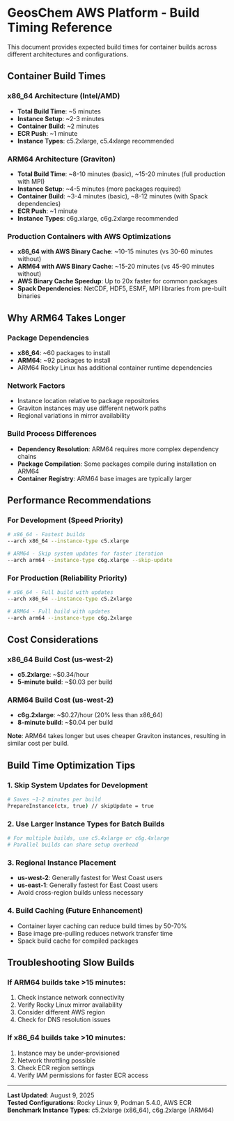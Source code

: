 # GeosChem AWS Platform - Build Timing Reference

This document provides expected build times for container builds across different architectures and configurations.

## Container Build Times

### x86_64 Architecture (Intel/AMD)
- **Total Build Time**: ~5 minutes
- **Instance Setup**: ~2-3 minutes
- **Container Build**: ~2 minutes
- **ECR Push**: ~1 minute
- **Instance Types**: c5.2xlarge, c5.4xlarge recommended

### ARM64 Architecture (Graviton)
- **Total Build Time**: ~8-10 minutes (basic), ~15-20 minutes (full production with MPI)
- **Instance Setup**: ~4-5 minutes (more packages required)
- **Container Build**: ~3-4 minutes (basic), ~8-12 minutes (with Spack dependencies)
- **ECR Push**: ~1 minute  
- **Instance Types**: c6g.xlarge, c6g.2xlarge recommended

### Production Containers with AWS Optimizations
- **x86_64 with AWS Binary Cache**: ~10-15 minutes (vs 30-60 minutes without)
- **ARM64 with AWS Binary Cache**: ~15-20 minutes (vs 45-90 minutes without)
- **AWS Binary Cache Speedup**: Up to 20x faster for common packages
- **Spack Dependencies**: NetCDF, HDF5, ESMF, MPI libraries from pre-built binaries

## Why ARM64 Takes Longer

### Package Dependencies
- **x86_64**: ~60 packages to install
- **ARM64**: ~92 packages to install
- ARM64 Rocky Linux has additional container runtime dependencies

### Network Factors
- Instance location relative to package repositories
- Graviton instances may use different network paths
- Regional variations in mirror availability

### Build Process Differences
- **Dependency Resolution**: ARM64 requires more complex dependency chains
- **Package Compilation**: Some packages compile during installation on ARM64
- **Container Registry**: ARM64 base images are typically larger

## Performance Recommendations

### For Development (Speed Priority)
```bash
# x86_64 - Fastest builds
--arch x86_64 --instance-type c5.xlarge

# ARM64 - Skip system updates for faster iteration
--arch arm64 --instance-type c6g.xlarge --skip-update
```

### For Production (Reliability Priority)
```bash
# x86_64 - Full build with updates
--arch x86_64 --instance-type c5.2xlarge

# ARM64 - Full build with updates
--arch arm64 --instance-type c6g.2xlarge
```

## Cost Considerations

### x86_64 Build Cost (us-west-2)
- **c5.2xlarge**: ~$0.34/hour
- **5-minute build**: ~$0.03 per build

### ARM64 Build Cost (us-west-2) 
- **c6g.2xlarge**: ~$0.27/hour (20% less than x86_64)
- **8-minute build**: ~$0.04 per build

**Note**: ARM64 takes longer but uses cheaper Graviton instances, resulting in similar cost per build.

## Build Time Optimization Tips

### 1. Skip System Updates for Development
```bash
# Saves ~1-2 minutes per build
PrepareInstance(ctx, true) // skipUpdate = true
```

### 2. Use Larger Instance Types for Batch Builds
```bash
# For multiple builds, use c5.4xlarge or c6g.4xlarge
# Parallel builds can share setup overhead
```

### 3. Regional Instance Placement
- **us-west-2**: Generally fastest for West Coast users
- **us-east-1**: Generally fastest for East Coast users
- Avoid cross-region builds unless necessary

### 4. Build Caching (Future Enhancement)
- Container layer caching can reduce build times by 50-70%
- Base image pre-pulling reduces network transfer time
- Spack build cache for compiled packages

## Troubleshooting Slow Builds

### If ARM64 builds take >15 minutes:
1. Check instance network connectivity
2. Verify Rocky Linux mirror availability
3. Consider different AWS region
4. Check for DNS resolution issues

### If x86_64 builds take >10 minutes:
1. Instance may be under-provisioned
2. Network throttling possible
3. Check ECR region settings
4. Verify IAM permissions for faster ECR access

---

**Last Updated**: August 9, 2025  
**Tested Configurations**: Rocky Linux 9, Podman 5.4.0, AWS ECR  
**Benchmark Instance Types**: c5.2xlarge (x86_64), c6g.2xlarge (ARM64)